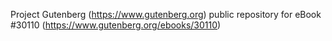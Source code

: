 Project Gutenberg (https://www.gutenberg.org) public repository for eBook #30110 (https://www.gutenberg.org/ebooks/30110)
